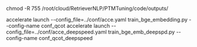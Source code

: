 chmod -R 755 /root/cloud/RetrieverNLP/PTMTuning/code/outputs/

accelerate launch --config_file=../conf/acce.yaml train_bge_embedding.py --config-name conf_qcot
accelerate launch --config_file=../conf/acce_deepspeed.yaml train_bge_emb_deepspd.py --config-name conf_qcot_deepspeed
